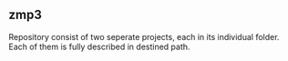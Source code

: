 ## zmp3
Repository consist of two seperate projects, each in its individual folder. Each of them is fully described in destined path.
